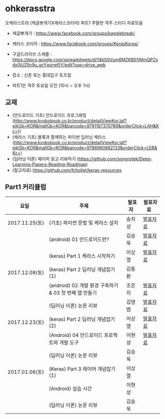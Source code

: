 # ohkerasstra

오케라스트라 (캐글뽀개기X케라스코리아) 파트1 주말반 격주 스터디 자료모음

* 캐글뽀개기 : https://www.facebook.com/groups/kagglebreak/
* 케라스 코리아 : https://www.facebook.com/groups/KerasKorea/

* 구글드라이브 스케줄 : https://docs.google.com/spreadsheets/d/14bS0Vum6MZKB01jMmQPZsdx0jUZIln9u_gcYwzret5Y/edit?usp=drive_web
* 장소 : 신촌 또는 홍대입구 토즈점
* 파트1은 격주 토요일 오전 (10시 ~ 오후 1시)

## 교재
* (안드로이드 기초) 안드로이드 프로그래밍 (http://www.kyobobook.co.kr/product/detailViewKor.laf?ejkGb=KOR&mallGb=KOR&barcode=9791187370789&orderClick=LAH&Kc=))
* (케라스 기초) 블록과 함께하는 파이썬 딥러닝 케라스 (http://www.kyobobook.co.kr/product/detailViewKor.laf?ejkGb=KOR&mallGb=KOR&barcode=9788960882133&orderClick=LEB&Kc=)
* (딥러닝 이론) 페이퍼 읽고 리뷰하기 (https://github.com/songrotek/Deep-Learning-Papers-Reading-Roadmap)
* (참고자료) https://github.com/fchollet/keras-resources


## Part1 커리큘럼
|요일   |주제   |발표자   |발표자료   |
|---|---|---|---|
|2017.11.25(토)|(기초) 파이썬 문법 및 케라스 설치 |송치성|[발표자료](https://github.com/KaggleBreak/ohkerasstra/blob/master/python/python_basic-master/python_tutorial_AtoP.ipynb)|
||(android) 01 안드로이드란?  |김승욱|[발표자료](https://github.com/KaggleBreak/ohkerasstra/blob/master/android/chap1/OKarastra_Android_ch01_%EA%B9%80%EC%8A%B9%EC%9A%B1_171125.pptx)|
||(keras) Part 1 케라스 시작하기 |이상열|[발표자료](https://github.com/KaggleBreak/ohkerasstra/blob/master/keras/01.start/01._keras%EC%8B%9C%EC%9E%91%ED%95%98%EA%B8%B0.ipynb)|
|2017.12.08(토)|(keras) Part 2 딥러닝 개념잡기 (1) |김동환||
||(android) 02 개발 환경 구축하기 & 03 첫 번째 앱 만들기  |조은지|[발표자료](https://github.com/KaggleBreak/ohkerasstra/blob/master/android/chap2/OKarastra_Android_ch02_%EC%A1%B0%EC%9D%80%EC%A7%80_171209.pptx)|
||(딥러닝 이론) 논문 리뷰 |김영범|[발표자료](https://github.com/KaggleBreak/ohkerasstra/blob/master/deeplearning/study2/NatureDeepReview.pdf)|
|2017.12.23(토)|(keras) Part 2 딥러닝 개념잡기 (2) |이상열|[발표자료](https://github.com/KaggleBreak/ohkerasstra/blob/master/keras/02.concept/02._keras%EA%B0%9C%EB%85%90%EC%9E%A1%EA%B8%B0.ipynb)|
||(Android) 04 안드로이드 프로젝트와 개발 도구   |이현성|[발표자료](https://github.com/KaggleBreak/ohkerasstra/blob/master/android/chap3/OKarastra_Android_ch03_%EC%9D%B4%ED%98%84%EC%84%B1_171223.pptx)|
||(딥러닝 이론) 논문 리뷰 |김승욱||
|2017.01.06(토)|(Keras) Part 3 레이어 개념잡기 (1) |이상열||
||(Android) 실습 시간   |이현성||
||(딥러닝 이론) 논문 리뷰 |김승욱||

